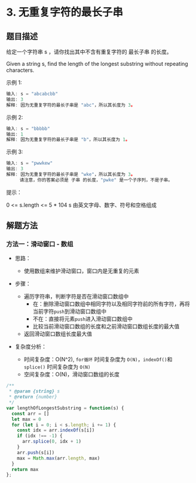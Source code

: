 # 3. 无重复字符的最长子串

## 题目描述

给定一个字符串 s ，请你找出其中不含有重复字符的 最长子串 的长度。

Given a string s, find the length of the longest substring without repeating characters.

示例 1:

```js
输入: s = "abcabcbb"
输出: 3 
解释: 因为无重复字符的最长子串是 "abc"，所以其长度为 3。
```

示例 2:

```js
输入: s = "bbbbb"
输出: 1
解释: 因为无重复字符的最长子串是 "b"，所以其长度为 1。
```

示例 3:

```js
输入: s = "pwwkew"
输出: 3
解释: 因为无重复字符的最长子串是 "wke"，所以其长度为 3。
     请注意，你的答案必须是 子串 的长度，"pwke" 是一个子序列，不是子串。
```

提示：

0 <= s.length <= 5 * 104
s 由英文字母、数字、符号和空格组成

## 解题方法

### 方法一：滑动窗口 - 数组

- 思路：
  - 使用数组来维护滑动窗口，窗口内是无重复的元素

- 步骤：
  - 遍历字符串，判断字符是否在滑动窗口数组中
    - 在：删除滑动窗口数组中相同字符以及相同字符前的所有字符，再将当前字符`push`到滑动窗口数组中
    - 不在：直接将元素`push`进入滑动窗口数组中
    - 比较当前滑动窗口数组的长度和之前滑动窗口数组长度的最大值
  - 返回滑动窗口数组长度最大值

- 复杂度分析：
  - 时间复杂度：O(N^2), `for循环` 时间复杂度为 `O(N)`，`indexOf()`和 `splice()` 时间复杂度为 `O(N)`
  - 空间复杂度：O(N)，滑动窗口数组的长度

```js
/**
 * @param {string} s
 * @return {number}
 */
var lengthOfLongestSubstring = function(s) {
  const arr = []
  let max = 0
  for (let i = 0; i < s.length; i += 1) {
    const idx = arr.indexOf(s[i])
    if (idx !== -1) {
      arr.splice(0, idx + 1)
    }
    arr.push(s[i])
    max = Math.max(arr.length, max)
  }
  return max
};
```

